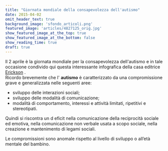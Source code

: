 ```yaml
---
title: "Giornata mondiale della consapevolezza dell'autismo‬"
date: 2015-04-02
omit_header_text: true
background_image: 'sfondo_articoli.png'
featured_image: 'articles/4827125_orig.jpg'
show_featured_image_at_the_top: true
show_featured_image_at_the_bottom: false
show_reading_time: true
draft: true
---
```


Il 2 aprile è la giornata mondiale per la consapevolezza dell'autismo e in tale occasione condivido qui questa interessante infografica della casa editrice [Erickson](http://www.erickson.it) .   
Ricordo brevemente che l' **autismo** è caratterizzato da una compromissione
grave e generalizzata nelle seguenti aree:  

  * sviluppo delle interazioni sociali;
  * sviluppo delle modalità di comunicazione;
  * modalità di comportamento, interessi e attività limitati, ripetitivi e stereotipati.

  
Quindi si riscontra un d eficit nella comunicazione della reciprocità sociale
ed emotiva, nella comunicazione non verbale usata a scopo sociale, nella
creazione e mantenimento di legami sociali.  
  
Le compromissioni sono anomale rispetto al livello di sviluppo o all’età
mentale del bambino.  
  

